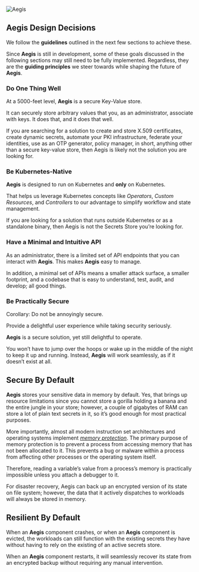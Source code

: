 ![Aegis](assets/aegis-banner.png "Aegis")

## Aegis Design Decisions

We follow the **guidelines** outlined in the next few sections to achieve these.

Since **Aegis** is still in development, some of these goals discussed in the
following sections may still need to be fully implemented. Regardless,
they are the **guiding principles** we steer towards while shaping the future
of **Aegis**.

### Do One Thing Well

At a 5000-feet level, **Aegis** is a secure Key-Value store.

It can securely store arbitrary values that you, as an administrator, associate
with keys. It does that, and it does that well.

If you are searching for a solution to create and store X.509 certificates,
create dynamic secrets, automate your PKI infrastructure, federate your
identities, use as an OTP generator, policy manager, in short, anything other
than a secure key-value store, then Aegis is likely not the solution you are
looking for.

### Be Kubernetes-Native

**Aegis** is designed to run on Kubernetes and **only** on Kubernetes.

That helps us leverage Kubernetes concepts like *Operators*, *Custom Resources*,
and *Controllers* to our advantage to simplify workflow and state management.

If you are looking for a solution that runs outside Kubernetes or as a
standalone binary, then Aegis is not the Secrets Store you’re looking for.

### Have a Minimal and Intuitive API

As an administrator, there is a limited set of API endpoints that you can
interact with **Aegis**. This makes **Aegis** easy to manage. 

In addition, a minimal set of APIs means a smaller attack surface, a smaller 
footprint, and a codebase that is easy to understand, test, audit, and 
develop; all good things.

### Be Practically Secure

Corollary: Do not be annoyingly secure.

Provide a delightful user experience while taking security seriously.

**Aegis** is a secure solution, yet still delightful to operate.

You won’t have to jump over the hoops or wake up in the middle of the night
to keep it up and running. Instead, **Aegis** will work seamlessly, as if it
doesn’t exist at all.

## Secure By Default

**Aegis** stores your sensitive data in memory by default. Yes, that brings
up resource limitations since you cannot store a gorilla holding a banana and
the entire jungle in your store; however, a couple of gigabytes of RAM can store
a lot of plain text secrets in it, so it’s good enough for most practical
purposes.

More importantly, almost all modern instruction set architectures and
operating systems implement [*memory protection*][memory-protection]. The primary
purpose of memory protection is to prevent a process from accessing memory that
has not been allocated to it. This prevents a bug or malware within a process
from affecting other processes or the operating system itself.

[memory-protection]: https://en.wikipedia.org/wiki/Memory_protection "Memory Protection (Wikipedia)"

Therefore, reading a variable’s value from a process’s memory is practically
impossible unless you attach a debugger to it.

For disaster recovery, Aegis can back up an encrypted version of its state on
file system; however, the data that it actively dispatches to workloads will
always be stored in memory.

## Resilient By Default

When an **Aegis** component crashes, or when an **Aegis** component is evicted, 
the workloads can still function with the existing secrets they have without 
having to rely on the existing of an active secrets store.

When an **Aegis** component restarts, it will seamlessly recover its state from
an encrypted backup without requiring any manual intervention.
